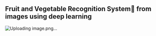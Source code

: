 ## Fruit and Vegetable Recognition System from images using deep learning
![Uploading image.png…]()

